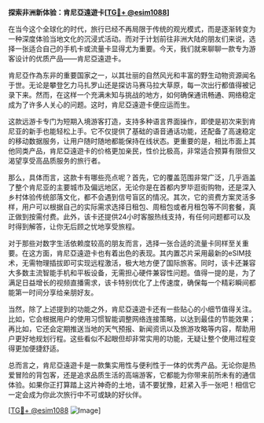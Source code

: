 **探索非洲新体验：肯尼亞遠遊卡[[TG💪+ @esim1088](https://t.me/s/esim1088)]**

在当今这个全球化的时代，旅行已经不再局限于传统的观光模式，而是逐渐转变为一种深度体验当地文化的沉浸式活动。而对于计划前往非洲大陆的朋友们来说，选择一张适合自己的手机卡或流量卡显得尤为重要。今天，我们就来聊聊一款专为游客设计的优质产品——肯尼亞遠遊卡。

肯尼亞作為东非的重要国家之一，以其壮丽的自然风光和丰富的野生动物资源闻名于世。无论是攀登乞力马扎罗山还是探访马赛马拉大草原，每一次出行都值得被记录下来。然而，在这样一个充满未知与挑战的地方，如何确保通讯畅通、网络稳定成为了许多人关心的问题。这时，肯尼亞遠遊卡便应运而生。

这款远游卡专门为短期入境游客打造，支持多种语言界面操作，即使是初次来到肯尼亚的新手也能轻松上手。它不仅提供了基础的语音通话功能，还配备了高速稳定的移动数据服务，让用户随时随地都能保持在线状态。更重要的是，相比市面上其他同类产品，肯尼亞遠遊卡的价格更加亲民，性价比极高，非常适合预算有限但又渴望享受高品质服务的旅行者。

那么，具体而言，这款卡有哪些亮点呢？首先，它的覆盖范围非常广泛，几乎涵盖了整个肯尼亚的主要城市及偏远地区，无论你是在首都内罗毕逛街购物，还是深入乡村体验传统部落文化，都不会遇到信号盲区的情况。其次，它的资费方案灵活多样，用户可以根据自己的实际需求选择日租包、周租包或者月租包等不同套餐，真正做到按需付费。此外，该卡还提供24小时客服热线支持，有任何问题都可以及时得到解答，让你无后顾之忧地享受旅程。

对于那些对数字生活依赖度较高的朋友而言，选择一张合适的流量卡同样至关重要。在这方面，肯尼亞遠遊卡也有着出色的表现。其内置芯片采用最新的eSIM技术，无需物理插拔即可实现远程激活，极大地方便了国际旅客。同时，该卡还兼容大多数主流智能手机和平板设备，无需担心硬件兼容性问题。值得一提的是，为了满足日益增长的视频直播需求，该卡特别优化了上传速度，确保每一个精彩瞬间都能第一时间分享给亲朋好友。

当然，除了上述提到的功能之外，肯尼亞遠遊卡还有一些贴心的小细节值得关注。比如，它会根据用户的使用习惯智能调整网络连接策略，以达到最佳的节能效果；再比如，它还会定期推送当地的天气预报、新闻资讯以及旅游攻略等内容，帮助用户更好地规划行程。这些看似不起眼但却非常实用的功能，无疑让整个使用过程变得更加便捷舒适。

总而言之，肯尼亞遠遊卡是一款集实用性与便利性于一体的优秀产品。无论你是热爱冒险的背包客，还是追求品质生活的高端游客，它都能为你带来前所未有的通信体验。如果你正打算踏上这片神奇的土地，请不要犹豫，赶紧入手一张吧！相信它一定会成为你此次旅行中不可或缺的好伙伴。

[[TG💪+ @esim1088](https://t.me/s/esim1088) ![Image](https://i.postimg.cc/4NQfJmqS/Snipaste-2025-05-13-00-14-12.png)]